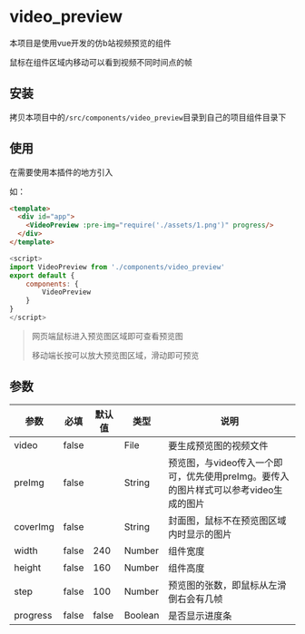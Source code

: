 # video_preview

本项目是使用vue开发的仿b站视频预览的组件

鼠标在组件区域内移动可以看到视频不同时间点的帧

## 安装
拷贝本项目中的`/src/components/video_preview`目录到自己的项目组件目录下

## 使用

在需要使用本插件的地方引入

如：
```html
<template>
  <div id="app">
    <VideoPreview :pre-img="require('./assets/1.png')" progress/>
  </div>
</template>
```
```javascript
<script>
import VideoPreview from './components/video_preview'
export default {
    components: {
        VideoPreview
    }
}
</script>
```

> 网页端鼠标进入预览图区域即可查看预览图
> 
>移动端长按可以放大预览图区域，滑动即可预览
## 参数
| 参数     | 必填  | 默认值 | 类型    | 说明                                                         |
| -------- | ----- | ------ | ------- | ------------------------------------------------------------ |
| video    | false |        | File    | 要生成预览图的视频文件                                       |
| preImg   | false |        | String  | 预览图，与video传入一个即可，优先使用preImg。要传入的图片样式可以参考video生成的图片 |
| coverImg | false |        | String  | 封面图，鼠标不在预览图区域内时显示的图片                     |
| width    | false | 240    | Number  | 组件宽度                                                     |
| height   | false | 160    | Number  | 组件高度                                                     |
| step     | false | 100    | Number  | 预览图的张数，即鼠标从左滑倒右会有几帧                       |
| progress | false | false  | Boolean | 是否显示进度条                                               |